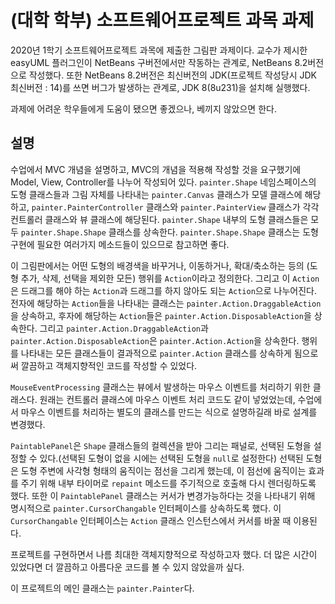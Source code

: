 # (대학 학부) 소프트웨어프로젝트 과목 과제
2020년 1학기 소프트웨어프로젝트 과목에 제출한 그림판 과제이다. 교수가 제시한 easyUML 플러그인이 NetBeans 구버전에서만 작동하는 관계로, NetBeans 8.2버전으로 작성했다. 또한 NetBeans 8.2버전은 최신버전의 JDK(프로젝트 작성당시 JDK 최신버전 : 14)를 쓰면 버그가 발생하는 관계로, JDK 8(8u231)을 설치해 실행했다.

과제에 어려운 학우들에게 도움이 됐으면 좋겠으나, 베끼지 않았으면 한다.

## 설명
수업에서 MVC 개념을 설명하고, MVC의 개념을 적용해 작성할 것을 요구했기에 Model, View, Controller를 나누어 작성되어 있다. `painter.Shape` 네임스페이스의 도형 클래스들과 그림 자체를 나타내는 `painter.Canvas` 클래스가 모델 클래스에 해당하고, `painter.PainterController` 클래스와 `painter.PainterView` 클래스가 각각 컨트롤러 클래스와 뷰 클래스에 해당된다. `painter.Shape` 내부의 도형 클래스들은 모두 `painter.Shape.Shape` 클래스를 상속한다. `painter.Shape.Shape` 클래스는 도형 구현에 필요한 여러가지 메소드들이 있으므로 참고하면 좋다.

이 그림판에서는 어떤 도형의 배경색을 바꾸거나, 이동하거나, 확대/축소하는 등의 (도형 추가, 삭제, 선택을 제외한 모든) 행위를 `Action`이라고 정의한다. 그리고 이 `Action`은 드래그를 해야 하는 `Action`과 드래그를 하지 않아도 되는 `Action`으로 나누어진다. 전자에 해당하는 `Action`들을 나타내는 클래스는 `painter.Action.DraggableAction`을 상속하고, 후자에 해당하는 `Action`들은 `painter.Action.DisposableAction`을 상속한다. 그리고 `painter.Action.DraggableAction`과 `painter.Action.DisposableAction`은 `painter.Action.Action`을 상속한다. 행위를 나타내는 모든 클래스들이 결과적으로 `painter.Action` 클래스를 상속하게 됨으로써 깔끔하고 객체지향적인 코드를 작성할 수 있었다.

`MouseEventProcessing` 클래스는 뷰에서 발생하는 마우스 이벤트를 처리하기 위한 클래스다. 원래는 컨트롤러 클래스에 마우스 이벤트 처리 코드도 같이 넣었었는데, 수업에서 마우스 이벤트를 처리하는 별도의 클래스를 만드는 식으로 설명하길래 바로 설계를 변경했다.

`PaintablePanel`은 `Shape` 클래스들의 컬렉션을 받아 그리는 패널로, 선택된 도형을 설정할 수 있다.(선택된 도형이 없을 시에는 선택된 도형을 `null`로 설정한다) 선택된 도형은 도형 주변에 사각형 형태의 움직이는 점선을 그리게 했는데, 이 점선에 움직이는 효과를 주기 위해 내부 타이머로 `repaint` 메소드를 주기적으로 호출해 다시 렌더링하도록 했다. 또한 이 `PaintablePanel` 클래스는 커서가 변경가능하다는 것을 나타내기 위해 명시적으로 `painter.CursorChangable` 인터페이스를 상속하도록 했다. 이 `CursorChangable` 인터페이스는 `Action` 클래스 인스턴스에서 커서를 바꿀 때 이용된다.

프로젝트를 구현하면서 나름 최대한 객체지향적으로 작성하고자 했다. 더 많은 시간이 있었다면 더 깔끔하고 아름다운 코드를 볼 수 있지 않았을까 싶다.

이 프로젝트의 메인 클래스는 `painter.Painter`다.